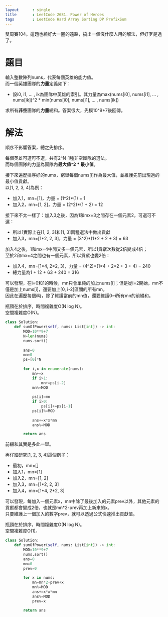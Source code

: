 ```yaml
--- 
layout      : single
title       : LeetCode 2681. Power of Heroes
tags        : LeetCode Hard Array Sorting DP PrefixSum
---
```

雙周賽104。這題也繞好大一圈的遠路，搞出一個沒什麼人用的解法，但好歹是過了。  

# 題目
輸入整數陣列nums，代表每個英雄的能力值。  
而一個英雄團隊的**力量**定義如下：  
- 設i0, i1, ... , ik為團隊中英雄的索引。其力量為max(nums[i0], nums[i1], ... , nums[ik])^2 \* min(nums[i0], nums[i1], ... , nums[ik])  

求所有**非空**團隊的**力量**總和。答案很大，先模10^9+7後回傳。  

# 解法
順序不影響答案，總之先排序。  

每個英雄可選可不選，共有2^N-1種非空團隊的選法。  
而每個團隊的力量為團隊內**最大值^2 \* 最小值**。  

接下來遍歷排序好的nums，窮舉每個nums[i]作為最大值，並維護先前出現過的最小值貢獻。  
以[1, 2, 3, 4]為例：  
- 加入1，mn=[1]，力量 = (1^2)\*(1) = 1    
- 加入2，mn=[1, 2]，力量 = (2^2)\*(1 + 2) = 12  

接下來不太一樣了：加入3之後，因為1和mx=3之間存在一個元素2，可選可不選：  
- 所以1實際上在[1, 2, 3]和[1, 3]兩種選法中做出貢獻  
- 加入3，mn=[1\*2, 2, 3]，力量 = (3^2)\*(1\*2 + 2 + 3) = 63  

加入4之後，1和mx=4中間又多一個元素，所以1貢獻次數從2倍變成4倍；  
至於2和mx=4之間也有一個元素，所以貢獻也變2倍：  
- 加入4，mn=[1\*4, 2\*2, 3]，力量 = (4^2)\*(1\*4 + 2\*2 + 3 + 4) = 240  
- 總力量為1 + 12 + 63 + 240 = 316  

可以發現，在i=0和1的時候，mn只會單純的加上nums[i]；但是從i=2開始，mn不僅是加上nums[i]，還要加上[0, i-2]區間的所有mn。  
因此在遍歷每個i時，除了維護當前的mn值，還要維護0\~i所有mn的前綴和。  

瓶頸在於排序，時間複雜度O(N log N)。  
空間複雜度O(N)。  

```python
class Solution:
    def sumOfPower(self, nums: List[int]) -> int:
        MOD=10**9+7
        N=len(nums)
        nums.sort()
        
        ans=0
        mn=0
        ps=[0]*N
        
        for i,x in enumerate(nums):
            mn+=x
            if i>1:
                mn+=ps[i-2]
            mn%=MOD
            
            ps[i]=mn
            if i>0:
                ps[i]+=ps[i-1]
            ps[i]%=MOD
            
            ans+=x*x*mn
            ans%=MOD

        return ans
```

前綴和其實是多此一舉。  

再仔細研究[1, 2, 3, 4]這個例子：  
- 最初，mn=[]  
- 加入1，mn=[1]  
- 加入2，mn=[1, 2]  
- 加入3，mn=[1\*2, 2, 3]  
- 加入4，mn=[1\*4, 2\*2, 3]  

可以發現，每加入一個元素x，mn中除了最後加入的元素prev以外，其他元素的貢獻都會變成2倍，也就是mn\*2-prev再加上新來的x。  
只要維護上一個加入的數字prev，就可以透過公式快速推出貢獻值。  

瓶頸在於排序，時間複雜度O(N log N)。  
空間複雜度O(1)。  

```python
class Solution:
    def sumOfPower(self, nums: List[int]) -> int:
        MOD=10**9+7
        nums.sort()
        ans=0
        mn=0
        prev=0
        
        for x in nums:
            mn=mn*2-prev+x
            mn%=MOD
            ans+=x*x*mn
            ans%=MOD
            prev=x
            
        return ans
            
```